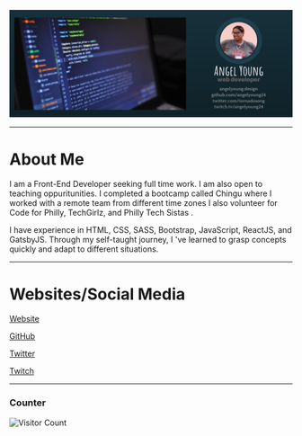 ![Angel Young Banner](Angel_Young.png)
<hr>

# About Me

I am a Front-End Developer seeking full time work. I am also open to teaching oppuritunities. I completed a bootcamp called Chingu where I worked with a remote team from different time zones I also volunteer for Code for Philly, TechGirlz, and Philly Tech Sistas .

I have experience in HTML, CSS, SASS, Bootstrap, JavaScript, ReactJS, and GatsbyJS. Through my self-taught journey, I 've learned to grasp concepts quickly and adapt to different situations.

<hr>
            
# Websites/Social Media

[Website](https://www.angelyoung.design)

[GitHub](https://www.github.com/angelyoung24)

[Twitter](https://www.twitter.com/tornadosong)

[Twitch](https://www.twitch.tv/angelyoung24)

<hr>

### Counter

![Visitor Count](https://profile-counter.glitch.me/angelyoung24/count.svg)




